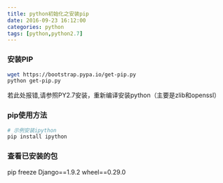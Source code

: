 ```yaml
---
title: python初始化之安装pip
date: 2016-09-23 16:12:00
categories: python
tags: [python,python2.7]
---
```

### 安装PIP
``` bash
wget https://bootstrap.pypa.io/get-pip.py
python get-pip.py
```
若此处报错,请参照PY2.7安装，重新编译安装python（主要是zlib和openssl）

<!--more-->

### pip使用方法
``` bash
# 示例安装ipython
pip install ipython
```

### 查看已安装的包
pip freeze
Django==1.9.2
wheel==0.29.0